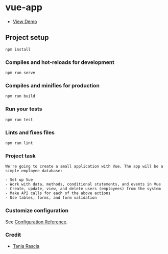 # vue-app
- [View Demo](https://ejies.github.io/CRUD-with-VUE/)

## Project setup
```
npm install
```

### Compiles and hot-reloads for development
```
npm run serve
```

### Compiles and minifies for production
```
npm run build
```

### Run your tests
```
npm run test
```

### Lints and fixes files
```
npm run lint
```

### Project task
```
We're going to create a small application with Vue. The app will be a simple employee database:

- Set up Vue
- Work with data, methods, conditional statements, and events in Vue
- Create, update, view, and delete users (employees) from the system
- Make API calls for each of the above actions
- Use tables, forms, and form validation
```

### Customize configuration
See [Configuration Reference](https://cli.vuejs.org/config/).

### Credit 
- [Tania Rascia](https://www.taniarascia.com/)
